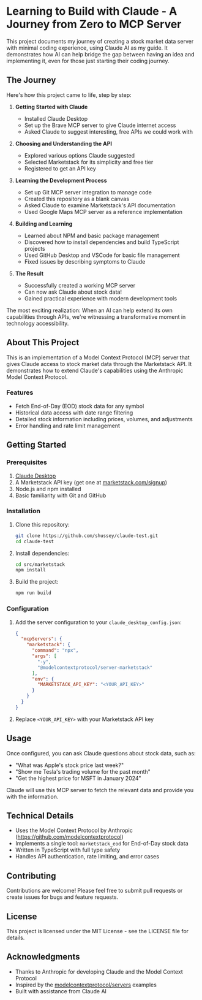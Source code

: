 # Learning to Build with Claude - A Journey from Zero to MCP Server

This project documents my journey of creating a stock market data server with minimal coding experience, using Claude AI as my guide. It demonstrates how AI can help bridge the gap between having an idea and implementing it, even for those just starting their coding journey.

## The Journey

Here's how this project came to life, step by step:

1. **Getting Started with Claude**
   - Installed Claude Desktop
   - Set up the Brave MCP server to give Claude internet access
   - Asked Claude to suggest interesting, free APIs we could work with

2. **Choosing and Understanding the API**
   - Explored various options Claude suggested
   - Selected Marketstack for its simplicity and free tier
   - Registered to get an API key

3. **Learning the Development Process**
   - Set up Git MCP server integration to manage code
   - Created this repository as a blank canvas
   - Asked Claude to examine Marketstack's API documentation
   - Used Google Maps MCP server as a reference implementation

4. **Building and Learning**
   - Learned about NPM and basic package management
   - Discovered how to install dependencies and build TypeScript projects
   - Used GitHub Desktop and VSCode for basic file management
   - Fixed issues by describing symptoms to Claude

5. **The Result**
   - Successfully created a working MCP server
   - Can now ask Claude about stock data!
   - Gained practical experience with modern development tools

The most exciting realization: When an AI can help extend its own capabilities through APIs, we're witnessing a transformative moment in technology accessibility.

## About This Project

This is an implementation of a Model Context Protocol (MCP) server that gives Claude access to stock market data through the Marketstack API. It demonstrates how to extend Claude's capabilities using the Anthropic Model Context Protocol.

### Features

- Fetch End-of-Day (EOD) stock data for any symbol
- Historical data access with date range filtering
- Detailed stock information including prices, volumes, and adjustments
- Error handling and rate limit management

## Getting Started

### Prerequisites

1. [Claude Desktop](https://github.com/anthropic-labs/claude-desktop)
2. A Marketstack API key (get one at [marketstack.com/signup](https://marketstack.com/signup))
3. Node.js and npm installed
4. Basic familiarity with Git and GitHub

### Installation

1. Clone this repository:
   ```bash
   git clone https://github.com/shussey/claude-test.git
   cd claude-test
   ```

2. Install dependencies:
   ```bash
   cd src/marketstack
   npm install
   ```

3. Build the project:
   ```bash
   npm run build
   ```

### Configuration

1. Add the server configuration to your `claude_desktop_config.json`:
   ```json
   {
     "mcpServers": {
       "marketstack": {
         "command": "npx",
         "args": [
           "-y",
           "@modelcontextprotocol/server-marketstack"
         ],
         "env": {
           "MARKETSTACK_API_KEY": "<YOUR_API_KEY>"
         }
       }
     }
   }
   ```

2. Replace `<YOUR_API_KEY>` with your Marketstack API key

## Usage

Once configured, you can ask Claude questions about stock data, such as:
- "What was Apple's stock price last week?"
- "Show me Tesla's trading volume for the past month"
- "Get the highest price for MSFT in January 2024"

Claude will use this MCP server to fetch the relevant data and provide you with the information.

## Technical Details

- Uses the Model Context Protocol by Anthropic (https://github.com/modelcontextprotocol)
- Implements a single tool: `marketstack_eod` for End-of-Day stock data
- Written in TypeScript with full type safety
- Handles API authentication, rate limiting, and error cases

## Contributing

Contributions are welcome! Please feel free to submit pull requests or create issues for bugs and feature requests.

## License

This project is licensed under the MIT License - see the LICENSE file for details.

## Acknowledgments

- Thanks to Anthropic for developing Claude and the Model Context Protocol
- Inspired by the [modelcontextprotocol/servers](https://github.com/modelcontextprotocol/servers) examples
- Built with assistance from Claude AI
